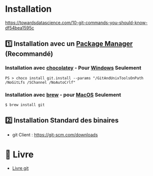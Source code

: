 # Installation


https://towardsdatascience.com/10-git-commands-you-should-know-df54bea1595c

## :one: Installation avec un [Package Manager](../P.Plateformes/P.PackageManager) (Recommandé)

### Installation avec [chocolatey](https://chocolatey.org) - Pour [Windows](../P.Plateformes/P.PackageManager/Windows.md) Seulement


```
PS > choco install git.install --params "/GitAndUnixToolsOnPath /NoGitLfs /SChannel /NoAutoCrlf"
```

### Installation avec [brew](https://brew.sh) - pour [MacOS](../P.Plateformes/P.PackageManager/MacOS.md) Seulement


```
$ brew install git
```

## :two: Installation Standard des binaires

* git Client : https://git-scm.com/downloads  


# :blue_book: Livre

* [Livre git](https://git-scm.com/book/fr/v2)


